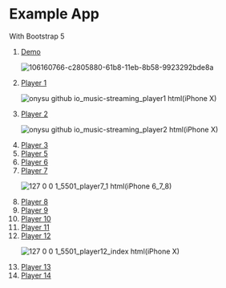 # Example App

With Bootstrap 5

<ol>
  <li><a href="https://onysu.github.io/music-streaming/">Demo</a></li>

![106160766-c2805880-61b8-11eb-8b58-9923292bde8a](https://user-images.githubusercontent.com/14862922/106560712-09c06d80-655a-11eb-900a-35974ae0116d.png)

  <li><a href="https://onysu.github.io/music-streaming/player1.html">Player 1</a></li>

![onysu github io_music-streaming_player1 html(iPhone X)](https://user-images.githubusercontent.com/14862922/106606085-49a44680-6594-11eb-8f1e-4769b33f9966.png)

  <li><a href="https://onysu.github.io/music-streaming/player2.html">Player 2</a></li>

![onysu github io_music-streaming_player2 html(iPhone X)](https://user-images.githubusercontent.com/14862922/106606124-54f77200-6594-11eb-883b-bdaa6333116a.png)

  <li><a href="https://onysu.github.io/music-streaming/player3.html">Player 3</a></li>
  <li><a href="https://onysu.github.io/music-streaming/player5/index.html">Player 5</a></li>
  <li><a href="https://onysu.github.io/music-streaming/player6/index.html">Player 6</a></li>
  <li><a href="https://onysu.github.io/music-streaming/player7/index.html">Player 7</a></li>

![127 0 0 1_5501_player7_1 html(iPhone 6_7_8)](https://user-images.githubusercontent.com/14862922/106560030-e34e0280-6558-11eb-96d5-19e4be4c870b.png)

  <li><a href="https://onysu.github.io/music-streaming/player8/index.html">Player 8</a></li>
  <li><a href="https://onysu.github.io/music-streaming/player9/index.html">Player 9</a></li>
  <li><a href="https://onysu.github.io/music-streaming/player10/index.html">Player 10</a></li>
  <li><a href="https://onysu.github.io/music-streaming/player11/index.html">Player 11</a></li>
  <li><a href="https://onysu.github.io/music-streaming/player12/index.html">Player 12</a></li>

![127 0 0 1_5501_player12_index html(iPhone X)](https://user-images.githubusercontent.com/14862922/106604817-bc142700-6592-11eb-9337-7c6754129488.png)

  <li><a href="https://onysu.github.io/music-streaming/player13/index.html">Player 13</a></li>
  <li><a href="https://onysu.github.io/music-streaming/player14/index.html">Player 14</a></li>
</ol>